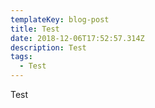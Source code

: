```yaml
---
templateKey: blog-post
title: Test
date: 2018-12-06T17:52:57.314Z
description: Test
tags:
  - Test
---
```

Test
